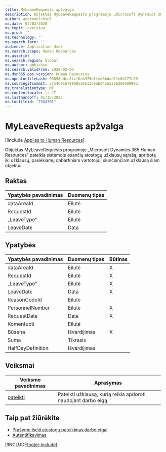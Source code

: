 ```yaml
---
title: MyLeaveRequests apžvalga
description: Objektas MyLeaveRequests programoje „Microsoft Dynamics 365 Human Resources“ pateikia sistemoje esančių atostogų užklausų sąrašą, apribotą iki užklausų, pasiekiamų dabartiniam vartotojui, siunčiančiam užklausą šiam objektui.
author: andreabichsel
ms.date: 02/03/2020
ms.topic: overview
ms.prod: ''
ms.technology: ''
ms.search.form: ''
audience: Application User
ms.search.scope: Human Resources
ms.assetid: ''
ms.search.region: Global
ms.author: anbichse
ms.search.validFrom: 2020-02-03
ms.dyn365.ops.version: Human Resources
ms.openlocfilehash: 90698ddcc8fcf0eb975dffed0bdad11e6b277c90
ms.sourcegitcommit: 3754d916799595eb611ceabe45a52c6280a98992
ms.translationtype: MT
ms.contentlocale: lt-LT
ms.lasthandoff: 01/15/2022
ms.locfileid: "7984701"
---
```

# <a name="myleaverequests-overview"></a>MyLeaveRequests apžvalga

[!include [Applies to Human Resources](../includes/applies-to-hr.md)]

Objektas MyLeaveRequests programoje „Microsoft Dynamics 365 Human Resources“ pateikia sistemoje esančių atostogų užklausų sąrašą, apribotą iki užklausų, pasiekiamų dabartiniam vartotojui, siunčiančiam užklausą šiam objektui.

## <a name="key"></a>Raktas

  | Ypatybės pavadinimas | Duomenų tipas |
  |---------------|-----------|
  | dataAreaId    | Eilutė    |
  | RequestId     | Eilutė    |
  | „LeaveType”     | Eilutė    |
  | LeaveDate     | Data      |
  
## <a name="properties"></a>Ypatybės

  | Ypatybės pavadinimas     | Duomenų tipas | Būtinas |
  |-------------------|-----------|----------|
  | dataAreaId        | Eilutė    | X        |
  | RequestId         | Eilutė    | X        |
  | „LeaveType”         | Eilutė    | X        |
  | LeaveDate         | Data      | X        |
  | ReasonCodeId      | Eilutė    |          |
  | PersonnelNumber   | Eilutė    | X        |
  | RequestDate       | Data      | X        |
  | Komentuoti           | Eilutė    |          |
  | Būsena            | Išvardijimas      | X        |
  | Suma            | Tikrasis      |          |
  | HalfDayDefinition | Išvardijimas      |          |

## <a name="actions"></a>Veiksmai

 | Veiksmo pavadinimas                               | Aprašymas                                     |
 |-------------------------------------------|-------------------------------------------------|
 | [pateikti](hr-developer-api-myleaverequests-submit.md)   | Pateikti užklausą, kurią reikia apdoroti naudojant darbo eigą. |

## <a name="see-also"></a>Taip pat žiūrėkite

- [Prašymo išeiti atostogų pateikimas darbo eigai](hr-developer-api-myleaverequests-submit.md)
- [Autentifikavimas](hr-developer-api-authentication.md)

[!INCLUDE[footer-include](../includes/footer-banner.md)]